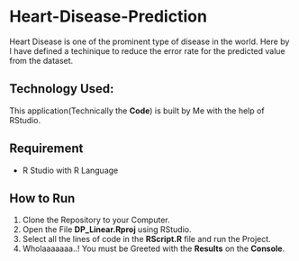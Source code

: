 # Heart-Disease-Prediction
Heart Disease is one of the prominent type of disease in the world. Here by I have defined a techinique to reduce the error rate for the predicted value from the dataset.

## Technology Used:
This application(Technically the  **Code**) is built by Me with the help of RStudio.

## Requirement
- R Studio with R Language

## How to Run
1. Clone the Repository to your Computer.
2. Open the File **DP_Linear.Rproj** using RStudio.
3. Select all the lines of code in the **RScript.R** file and run the Project.
4. Wholaaaaaaa..! You must be Greeted with the **Results** on the **Console**.
